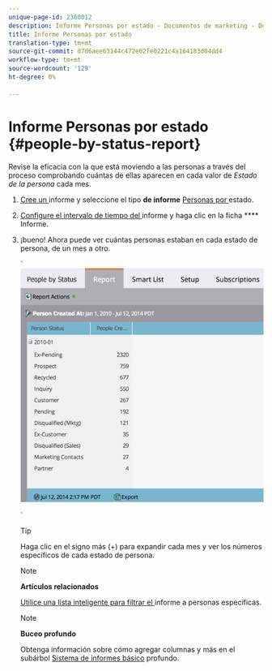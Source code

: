 ```yaml
---
unique-page-id: 2360012
description: Informe Personas por estado - Documentos de marketing - Documentación del producto
title: Informe Personas por estado
translation-type: tm+mt
source-git-commit: d7d6aee63144c472e02fe0221c4a164183d04dd4
workflow-type: tm+mt
source-wordcount: '129'
ht-degree: 0%

---
```



# Informe Personas por estado {#people-by-status-report}

Revise la eficacia con la que está moviendo a las personas a través del proceso comprobando cuántas de ellas aparecen en cada valor de *Estado de la persona* cada mes.

1. [Cree un ](../../../../product-docs/reporting/basic-reporting/creating-reports/create-a-report-in-a-program.md) informe y seleccione el tipo **de informe** [Personas por ](report-type-overview.md)estado.
1. [Configure el intervalo de tiempo del ](../../../../product-docs/reporting/basic-reporting/editing-reports/change-a-report-time-frame.md) informe y haga clic en la ficha  **** Informe.
1. ¡bueno! Ahora puede ver cuántas personas estaban en cada estado de persona, de un mes a otro.

   ` ![](assets/image2017-3-27-11-3a17-3a4.png)

   `

   >[!TIP]
   >
   >Haga clic en el signo más (+) para expandir cada mes y ver los números específicos de cada estado de persona.

   >[!NOTE]
   >
   >**Artículos relacionados**
   >
   >
   >[Utilice una lista inteligente para filtrar el ](../../../../product-docs/reporting/basic-reporting/editing-reports/filter-people-in-a-report-with-a-smart-list.md) informe a personas específicas.

   >[!NOTE]
   >
   >**Buceo profundo**
   >
   >
   >Obtenga información sobre cómo agregar columnas y más en el subárbol [Sistema de informes básico](http://docs.marketo.com/display/docs/basic+reporting) profundo.

